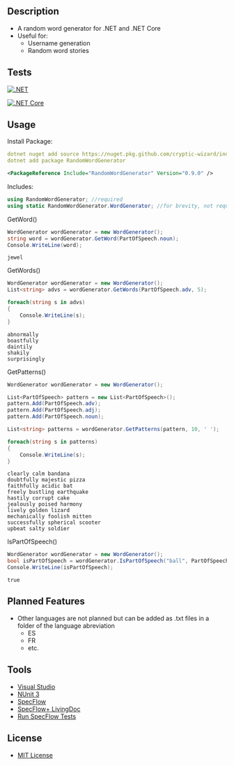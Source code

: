 ## Description
* A random word generator for .NET and .NET Core
* Useful for:
  * Username generation
  * Random word stories
## Tests
[![.NET](https://github.com/cryptic-wizard/random-word-generator/actions/workflows/dotnet.yml/badge.svg)](https://github.com/cryptic-wizard/random-word-generator/actions/workflows/dotnet.yml)

[![.NET Core](https://github.com/cryptic-wizard/random-word-generator/actions/workflows/dotnetcore.yml/badge.svg)](https://github.com/cryptic-wizard/random-word-generator/actions/workflows/dotnetcore.yml)

## Usage
Install Package:
```yaml
dotnet nuget add source https://nuget.pkg.github.com/cryptic-wizard/index.json
dotnet add package RandomWordGenerator
```
```xml
<PackageReference Include="RandomWordGenerator" Version="0.9.0" />
```

Includes:
```C#
using RandomWordGenerator; //required
using static RandomWordGenerator.WordGenerator; //for brevity, not required
```

GetWord()
```C#
WordGenerator wordGenerator = new WordGenerator();
string word = wordGenerator.GetWord(PartOfSpeech.noun);
Console.WriteLine(word);
```
```Text
jewel
```

GetWords()
```C#
WordGenerator wordGenerator = new WordGenerator();
List<string> advs = wordGenerator.GetWords(PartOfSpeech.adv, 5);

foreach(string s in advs)
{
    Console.WriteLine(s);
}
```
```Text
abnormally
boastfully
daintily
shakily
surprisingly
```

GetPatterns()
```C#
WordGenerator wordGenerator = new WordGenerator();

List<PartOfSpeech> pattern = new List<PartOfSpeech>();
pattern.Add(PartOfSpeech.adv);
pattern.Add(PartOfSpeech.adj);
pattern.Add(PartOfSpeech.noun);

List<string> patterns = wordGenerator.GetPatterns(pattern, 10, ' ');

foreach(string s in patterns)
{
    Console.WriteLine(s);
}
```
```Text
clearly calm bandana
doubtfully majestic pizza
faithfully acidic bat
freely bustling earthquake
hastily corrupt cake
jealously poised harmony
lively golden lizard
mechanically foolish mitten
successfully spherical scooter
upbeat salty soldier
```

IsPartOfSpeech()
```C#
WordGenerator wordGenerator = new WordGenerator();
bool isPartOfSpeech = wordGenerator.IsPartOfSpeech("ball", PartOfSpeech.noun);
Console.WriteLine(isPartOfSpeech);
```
```Text
true
```

## Planned Features
* Other languages are not planned but can be added as .txt files in a folder of the language abreviation
  * ES
  * FR
  * etc.

## Tools
* [Visual Studio](https://visualstudio.microsoft.com/vs/)
* [NUnit 3](https://nunit.org/)
* [SpecFlow](https://specflow.org/tools/specflow/)
* [SpecFlow+ LivingDoc](https://specflow.org/tools/living-doc/)
* [Run SpecFlow Tests](https://github.com/marketplace/actions/run-specflow-tests)
## License
* [MIT License](https://github.com/cryptic-wizard/random-word-generator/blob/main/LICENSE.md)
